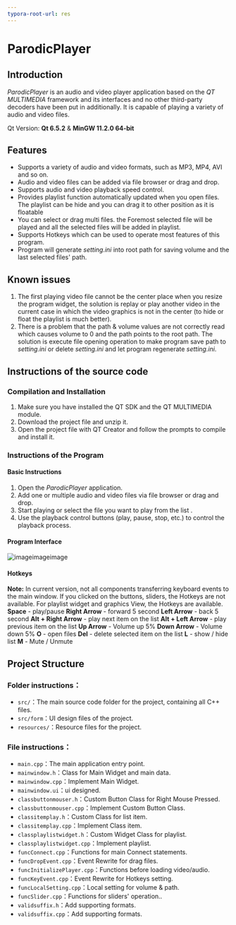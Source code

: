 ```yaml
---
typora-root-url: res
---
```


# ParodicPlayer
## Introduction  

*ParodicPlayer* is an audio and video player application based on the *QT MULTIMEDIA* framework and its interfaces and no other third-party decoders have been put in additionally. It is capable of playing a variety of audio and video files.

Qt Version: **Qt 6.5.2** & **MinGW 11.2.0 64-bit**

## Features  

* Supports a variety of audio and video formats, such as MP3, MP4, AVI and so on.  
* Audio and video files can be added via file browser or drag and drop. 
* Supports audio and video playback speed control.
* Provides playlist function automatically updated when you open files. The playlist can be hide and you can drag it to other position as it is floatable
* You can select or drag multi files. the Foremost selected file will be played and all the selected files will be added in playlist.
* Supports Hotkeys which can be used to operate most features of this program.
* Program will generate *setting.ini* into root path for saving volume and the last selected files' path.

## Known issues

1. The first playing video file cannot be the center place when you resize the program widget, the solution is replay or play another video in the current case in which the video graphics is not in the center (to hide or float the playlist is much better).
2. There is a problem that the path & volume values are not correctly read which causes volume to 0 and the path points to the root path. The solution is execute file opening operation to make program save path to *setting.ini* or delete *setting.ini* and let program regenerate *setting.ini*.

## Instructions of the source code

### Compilation and Installation  

1. Make sure you have installed the QT SDK and the QT MULTIMEDIA module. 
2. Download the project file and unzip it. 
3. Open the project file with QT Creator and follow the prompts to compile and install it. 

### Instructions of the Program

#### Basic Instructions

1. Open the *ParodicPlayer* application.  
2. Add one or multiple audio and video files via file browser or drag and drop.  
3. Start playing or select the file you want to play from the list .  
4. Use the playback control buttons (play, pause, stop, etc.) to control the playback process.

#### Program Interface

![imageimageimage](/ParodicPlayer_interface.png)

#### Hotkeys 

**Note:** In current version, not all components transferring keyboard events to the main window. If you clicked on the buttons, sliders, the Hotkeys are not available. For playlist widget and graphics View, the Hotkeys are available.
**Space** - play/pause
**Right Arrow** - forward 5 second
**Left Arrow** - back 5 second
**Alt + Right Arrow** - play next item  on the list
**Alt + Left Arrow** - play previous item on the list
**Up Arrow** - Volume up 5%
**Down Arrow** - Volume down 5%
**O** - open files
**Del** - delete selected item on the list
**L** - show / hide list
**M** - Mute / Unmute

## Project Structure  

### Folder instructions：  
* `src/`：The main source code folder for the project, containing all C++ files.  
* `src/form`：UI design files of the project.  
* `resources/`：Resource files for the project.
### File instructions：  
* `main.cpp`：The main application entry point.  
* `mainwindow.h`：Class for Main Widget and main data.  
* `mainwindow.cpp`：Implement Main Widget.  
* `mainwindow.ui`：ui designed.  
* `classbuttonmouser.h`：Custom Button Class for Right Mouse Pressed.  
* `classbuttonmouser.cpp`：Implement Custom Button Class.  
* `classitemplay.h`：Custom Class for list item.  
* `classitemplay.cpp`：Implement Class item.  
* `classplaylistwidget.h`：Custom Widget Class for playlist.  
* `classplaylistwidget.cpp`：Implement playlist.  
* `funcConnect.cpp`：Functions for main Connect statements.  
* `funcDropEvent.cpp`：Event Rewrite for drag files.  
* `funcInitializePlayer.cpp`：Functions before loading video/audio.  
* `funcKeyEvent.cpp`：Event Rewrite for Hotkeys setting.  
* `funcLocalSetting.cpp`：Local setting for volume & path.  
* `funcSlider.cpp`：Functions for sliders' operation..  
* `validsuffix.h`：Add supporting formats.  
* `validsuffix.cpp`：Add supporting formats.  
